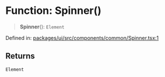 # Function: Spinner()

> **Spinner**(): `Element`

Defined in: [packages/ui/src/components/common/Spinner.tsx:1](https://github.com/laruss/react-text-game/blob/3f24f1ae69cb46d4c796e3e7af2e5d08bb0359c7/packages/ui/src/components/common/Spinner.tsx#L1)

## Returns

`Element`
